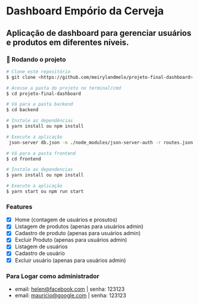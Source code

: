 # Dashboard Empório da Cerveja

## Aplicação de dashboard para gerenciar usuários e produtos em diferentes níveis.

### 🎲 Rodando o projeto

```bash
# Clone este repositório
$ git clone <https://github.com/meirylandmelo/projeto-final-dashboard>

# Acesse a pasta do projeto no terminal/cmd
$ cd projeto-final-dashboard

# Vá para a pasta backend
$ cd backend

# Instale as dependências
$ yarn install ou npm install

# Execute a aplicação
 json-server db.json -m ./node_modules/json-server-auth -r routes.json --port 4000

# Vá para a pasta frontend
$ cd frontend

# Instale as dependencias
$ yarn install ou npm install

# Execute a aplicação
$ yarn start ou npm run start
```

### Features

- [x] Home (contagem de usuários e prosutos)
- [x] Listagem de produtos (apenas para usuários admin)
- [x] Cadastro de produto (apenas para usuários admin)
- [x] Excluir Produto (apenas para usuários admin)
- [x] Listagem de usuários
- [x] Cadastro de usuário
- [x] Excluir usuário (apenas para usuários admin)

### Para Logar como administrador

- email: helen@facebook.com | senha: 123123
- email: mauricio@google.com | senha: 123123
